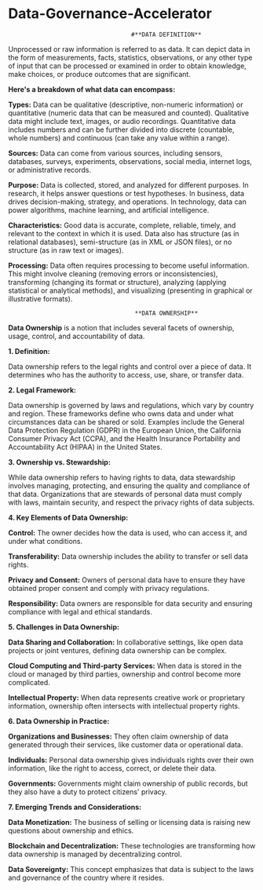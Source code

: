 # Data-Governance-Accelerator
                                       #**DATA DEFINITION**
                                        
Unprocessed or raw information is referred to as data. It can depict data in the form of measurements, facts, statistics, observations, or any other type of input that can be processed or examined in order to obtain knowledge, make choices, or produce outcomes that are significant.

**Here's a breakdown of what data can encompass:**

**Types:** Data can be qualitative (descriptive, non-numeric information) or quantitative (numeric data that can be measured and counted). Qualitative data might include text, images, or audio recordings. Quantitative data includes numbers and can be further divided into discrete (countable, whole numbers) and continuous (can take any value within a range).

**Sources:** Data can come from various sources, including sensors, databases, surveys, experiments, observations, social media, internet logs, or administrative records.

**Purpose:** Data is collected, stored, and analyzed for different purposes. In research, it helps answer questions or test hypotheses. In business, data drives decision-making, strategy, and operations. In technology, data can power algorithms, machine learning, and artificial intelligence.

**Characteristics:** Good data is accurate, complete, reliable, timely, and relevant to the context in which it is used. Data also has structure (as in relational databases), semi-structure (as in XML or JSON files), or no structure (as in raw text or images).

**Processing:** Data often requires processing to become useful information. This might involve cleaning (removing errors or inconsistencies), transforming (changing its format or structure), analyzing (applying statistical or analytical methods), and visualizing (presenting in graphical or illustrative formats).

                                        **DATA OWNERSHIP**

**Data Ownership** is a notion that includes several facets of ownership, usage, control, and accountability of data.

**1. Definition:**

Data ownership refers to the legal rights and control over a piece of data. It determines who has the authority to access, use, share, or transfer data.

**2. Legal Framework:**

Data ownership is governed by laws and regulations, which vary by country and region. These frameworks define who owns data and under what circumstances data can be shared or sold.
Examples include the General Data Protection Regulation (GDPR) in the European Union, the California Consumer Privacy Act (CCPA), and the Health Insurance Portability and Accountability Act (HIPAA) in the United States.

**3. Ownership vs. Stewardship:**

While data ownership refers to having rights to data, data stewardship involves managing, protecting, and ensuring the quality and compliance of that data.
Organizations that are stewards of personal data must comply with laws, maintain security, and respect the privacy rights of data subjects.

**4. Key Elements of Data Ownership:**

**Control:** The owner decides how the data is used, who can access it, and under what conditions.

**Transferability:** Data ownership includes the ability to transfer or sell data rights.

**Privacy and Consent:** Owners of personal data have to ensure they have obtained proper consent and comply with privacy regulations.

**Responsibility:** Data owners are responsible for data security and ensuring compliance with legal and ethical standards.

**5. Challenges in Data Ownership:**

**Data Sharing and Collaboration:** In collaborative settings, like open data projects or joint ventures, defining data ownership can be complex.

**Cloud Computing and Third-party Services:** When data is stored in the cloud or managed by third parties, ownership and control become more complicated.

**Intellectual Property:** When data represents creative work or proprietary information, ownership often intersects with intellectual property rights.

**6. Data Ownership in Practice:**

**Organizations and Businesses:** They often claim ownership of data generated through their services, like customer data or operational data.

**Individuals:** Personal data ownership gives individuals rights over their own information, like the right to access, correct, or delete their data.

**Governments:** Governments might claim ownership of public records, but they also have a duty to protect citizens' privacy.

**7. Emerging Trends and Considerations:**

**Data Monetization:** The business of selling or licensing data is raising new questions about ownership and ethics.

**Blockchain and Decentralization:** These technologies are transforming how data ownership is managed by decentralizing control.

**Data Sovereignty:** This concept emphasizes that data is subject to the laws and governance of the country where it resides.


